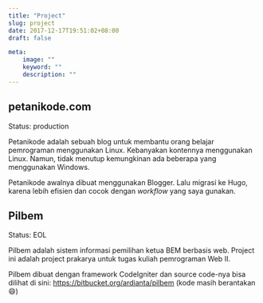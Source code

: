 ```yaml
---
title: "Project"
slug: project
date: 2017-12-17T19:51:02+08:00
draft: false

meta:
    image: ""
    keyword: ""
    description: ""
---
```



## petanikode.com

Status: <span class="badge badge-success">production</span>

Petanikode adalah sebuah blog untuk membantu orang
belajar pemrograman menggunakan Linux. Kebanyakan kontennya menggunakan
Linux. Namun, tidak menutup kemungkinan ada beberapa yang menggunakan Windows.

Petanikode awalnya dibuat menggunakan Blogger. Lalu migrasi
ke Hugo, karena lebih efisien dan cocok dengan _workflow_ yang
saya gunakan.

## Pilbem

Status: <span class="badge badge-secondary">EOL</span>

Pilbem adalah sistem informasi pemilihan ketua BEM berbasis web.
Project ini adalah project prakarya untuk tugas kuliah pemrograman
Web II.

Pilbem dibuat dengan framework CodeIgniter dan source code-nya
bisa dilihat di sini: https://bitbucket.org/ardianta/pilbem (kode masih berantakan 😄)
